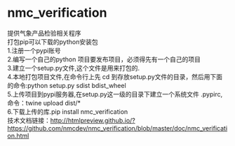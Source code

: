 # nmc_verification
提供气象产品检验相关程序  
打包pip可以下载的python安装包   
1.注册一个pypi账号  
2.编写一个自己的python 项目要发布项目，必须得先有一个自己的项目  
3.建立一个setup.py文件,这个文件是用来打包的.  
4.本地打包项目文件,在命令行上先 cd 到存放setup.py文件的目录，然后用下面的命令:python setup.py sdist bdist_wheel  
5.上传项目到pypi服务器,在setup.py这一级的目录下建立一个系统文件 .pypirc,命令：twine upload dist/*  
6.下载上传的库.pip install nmc_verification  
技术文档链接：http://htmlpreview.github.io/?https://github.com/nmcdev/nmc_verification/blob/master/doc/nmc_verification.html
